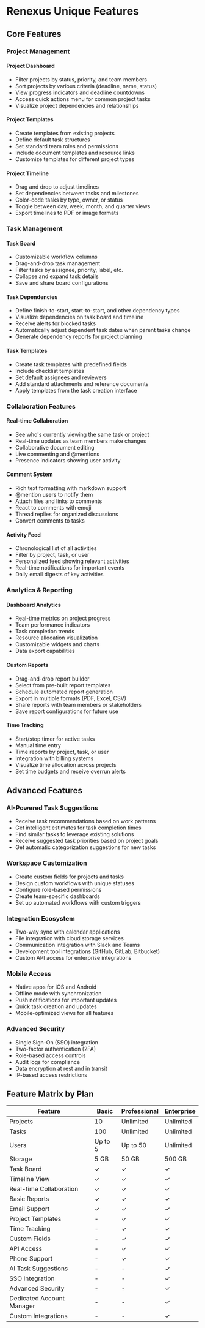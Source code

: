 # Renexus Unique Features

## Core Features

### Project Management

#### Project Dashboard
- Filter projects by status, priority, and team members
- Sort projects by various criteria (deadline, name, status)
- View progress indicators and deadline countdowns
- Access quick actions menu for common project tasks
- Visualize project dependencies and relationships

#### Project Templates
- Create templates from existing projects
- Define default task structures
- Set standard team roles and permissions
- Include document templates and resource links
- Customize templates for different project types

#### Project Timeline
- Drag and drop to adjust timelines
- Set dependencies between tasks and milestones
- Color-code tasks by type, owner, or status
- Toggle between day, week, month, and quarter views
- Export timelines to PDF or image formats

### Task Management

#### Task Board
- Customizable workflow columns
- Drag-and-drop task management
- Filter tasks by assignee, priority, label, etc.
- Collapse and expand task details
- Save and share board configurations

#### Task Dependencies
- Define finish-to-start, start-to-start, and other dependency types
- Visualize dependencies on task board and timeline
- Receive alerts for blocked tasks
- Automatically adjust dependent task dates when parent tasks change
- Generate dependency reports for project planning

#### Task Templates
- Create task templates with predefined fields
- Include checklist templates
- Set default assignees and reviewers
- Add standard attachments and reference documents
- Apply templates from the task creation interface

### Collaboration Features

#### Real-time Collaboration
- See who's currently viewing the same task or project
- Real-time updates as team members make changes
- Collaborative document editing
- Live commenting and @mentions
- Presence indicators showing user activity

#### Comment System
- Rich text formatting with markdown support
- @mention users to notify them
- Attach files and links to comments
- React to comments with emoji
- Thread replies for organized discussions
- Convert comments to tasks

#### Activity Feed
- Chronological list of all activities
- Filter by project, task, or user
- Personalized feed showing relevant activities
- Real-time notifications for important events
- Daily email digests of key activities

### Analytics & Reporting

#### Dashboard Analytics
- Real-time metrics on project progress
- Team performance indicators
- Task completion trends
- Resource allocation visualization
- Customizable widgets and charts
- Data export capabilities

#### Custom Reports
- Drag-and-drop report builder
- Select from pre-built report templates
- Schedule automated report generation
- Export in multiple formats (PDF, Excel, CSV)
- Share reports with team members or stakeholders
- Save report configurations for future use

#### Time Tracking
- Start/stop timer for active tasks
- Manual time entry
- Time reports by project, task, or user
- Integration with billing systems
- Visualize time allocation across projects
- Set time budgets and receive overrun alerts

## Advanced Features

### AI-Powered Task Suggestions
- Receive task recommendations based on work patterns
- Get intelligent estimates for task completion times
- Find similar tasks to leverage existing solutions
- Receive suggested task priorities based on project goals
- Get automatic categorization suggestions for new tasks

### Workspace Customization
- Create custom fields for projects and tasks
- Design custom workflows with unique statuses
- Configure role-based permissions
- Create team-specific dashboards
- Set up automated workflows with custom triggers

### Integration Ecosystem
- Two-way sync with calendar applications
- File integration with cloud storage services
- Communication integration with Slack and Teams
- Development tool integrations (GitHub, GitLab, Bitbucket)
- Custom API access for enterprise integrations

### Mobile Access
- Native apps for iOS and Android
- Offline mode with synchronization
- Push notifications for important updates
- Quick task creation and updates
- Mobile-optimized views for all features

### Advanced Security
- Single Sign-On (SSO) integration
- Two-factor authentication (2FA)
- Role-based access controls
- Audit logs for compliance
- Data encryption at rest and in transit
- IP-based access restrictions

## Feature Matrix by Plan

| Feature | Basic | Professional | Enterprise |
|---------|-------|--------------|------------|
| Projects | 10 | Unlimited | Unlimited |
| Tasks | 100 | Unlimited | Unlimited |
| Users | Up to 5 | Up to 50 | Unlimited |
| Storage | 5 GB | 50 GB | 500 GB |
| Task Board | ✓ | ✓ | ✓ |
| Timeline View | ✓ | ✓ | ✓ |
| Real-time Collaboration | ✓ | ✓ | ✓ |
| Basic Reports | ✓ | ✓ | ✓ |
| Email Support | ✓ | ✓ | ✓ |
| Project Templates | - | ✓ | ✓ |
| Time Tracking | - | ✓ | ✓ |
| Custom Fields | - | ✓ | ✓ |
| API Access | - | ✓ | ✓ |
| Phone Support | - | ✓ | ✓ |
| AI Task Suggestions | - | - | ✓ |
| SSO Integration | - | - | ✓ |
| Advanced Security | - | - | ✓ |
| Dedicated Account Manager | - | - | ✓ |
| Custom Integrations | - | - | ✓ | 